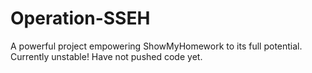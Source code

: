 # Operation-SSEH
A powerful project empowering ShowMyHomework to its full potential. Currently unstable! Have not pushed code yet.
